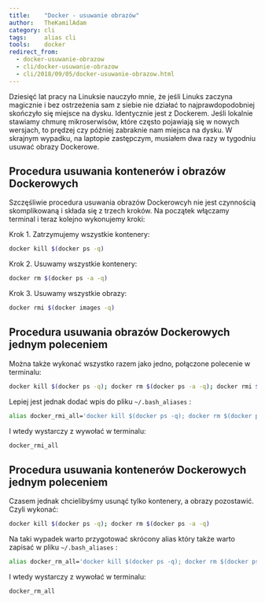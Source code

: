 ```yaml
---
title:    "Docker - usuwanie obrazów"
author:   TheKamilAdam
category: cli
tags:     alias cli
tools:    docker
redirect_from:
  - docker-usuwanie-obrazow
  - cli/docker-usuwanie-obrazow
  - cli/2018/09/05/docker-usuwanie-obrazow.html
---
```


Dziesięć lat pracy na Linuksie nauczyło mnie,
że jeśli Linuks zaczyna magicznie i bez ostrzeżenia sam z siebie nie działać
to najprawdopodobniej skończyło się miejsce na dysku.
Identycznie jest z Dockerem.
Jeśli lokalnie stawiamy chmurę mikroserwisów,
które często pojawiają się w nowych wersjach,
to prędzej czy później zabraknie nam miejsca na dysku.
W skrajnym wypadku, na laptopie zastępczym, musiałem dwa razy w tygodniu usuwać obrazy Dockerowe.

## Procedura usuwania kontenerów i obrazów Dockerowych
Szczęśliwie procedura usuwania obrazów Dockerowcyh nie jest czynnością skomplikowaną i składa się z trzech kroków.
Na początek włączamy terminal i teraz kolejno wykonujemy kroki:

Krok 1. Zatrzymujemy wszystkie kontenery:
```bash
docker kill $(docker ps -q)
```

Krok 2. Usuwamy wszystkie kontenery:
```bash
docker rm $(docker ps -a -q)
```

Krok 3. Usuwamy wszystkie obrazy:
```bash
docker rmi $(docker images -q)
```

## Procedura usuwania obrazów Dockerowych jednym poleceniem
Można także wykonać wszystko razem jako jedno, połączone polecenie w terminalu:

```bash
docker kill $(docker ps -q); docker rm $(docker ps -a -q); docker rmi $(docker images -q)
```

Lepiej jest jednak dodać wpis do pliku `~/.bash_aliases` :
```bash
alias docker_rmi_all='docker kill $(docker ps -q); docker rm $(docker ps -a -q); docker rmi $(docker images -q)'
```

I wtedy wystarczy z wywołać w terminalu:
```bash
docker_rmi_all
```

## Procedura usuwania kontenerów Dockerowych jednym poleceniem
Czasem jednak chcielibyśmy usunąć tylko kontenery, a obrazy pozostawić.
Czyli wykonać:
```bash
docker kill $(docker ps -q); docker rm $(docker ps -a -q)
```

Na taki wypadek warto przygotować skrócony alias który także warto zapisać w pliku `~/.bash_aliases` :
```bash
alias docker_rm_all='docker kill $(docker ps -q); docker rm $(docker ps -a -q)'
```

I wtedy wystarczy z wywołać w terminalu:
```bash
docker_rm_all
```
